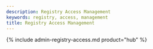```yaml
---
description: Registry Access Management
keywords: registry, access, management
title: Registry Access Management
---
```


{% include admin-registry-access.md product="hub" %}